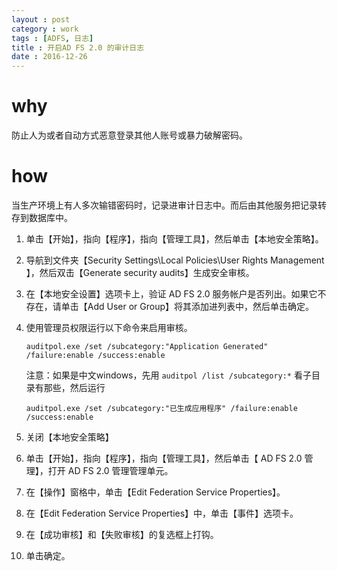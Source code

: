 ```yaml
---
layout : post
category : work
tags : [ADFS, 日志]
title : 开启AD FS 2.0 的审计日志
date : 2016-12-26
---
```


# why
防止人为或者自动方式恶意登录其他人账号或暴力破解密码。

# how
当生产环境上有人多次输错密码时，记录进审计日志中。而后由其他服务把记录转存到数据库中。


1. 单击【开始】，指向【程序】，指向【管理工具】，然后单击【本地安全策略】。

2. 导航到文件夹【Security Settings\Local Policies\User Rights Management 】，然后双击【Generate security audits】生成安全审核。

3. 在【本地安全设置】选项卡上，验证 AD FS 2.0 服务帐户是否列出。如果它不存在，请单击【Add User or Group】将其添加进列表中，然后单击确定。

4. 使用管理员权限运行以下命令来启用审核。

	`auditpol.exe /set /subcategory:"Application Generated" /failure:enable /success:enable`

	注意：如果是中文windows，先用 `auditpol /list /subcategory:*` 看子目录有那些，然后运行

	`auditpol.exe /set /subcategory:"已生成应用程序" /failure:enable /success:enable`

5. 关闭【本地安全策略】

6. 单击【开始】，指向【程序】，指向【管理工具】，然后单击【 AD FS 2.0 管理】，打开 AD FS 2.0 管理管理单元。

7. 在【操作】窗格中，单击【Edit Federation Service Properties】。

8. 在【Edit Federation Service Properties】中，单击【事件】选项卡。

9. 在【成功审核】和【失败审核】的复选框上打钩。

10. 单击确定。
